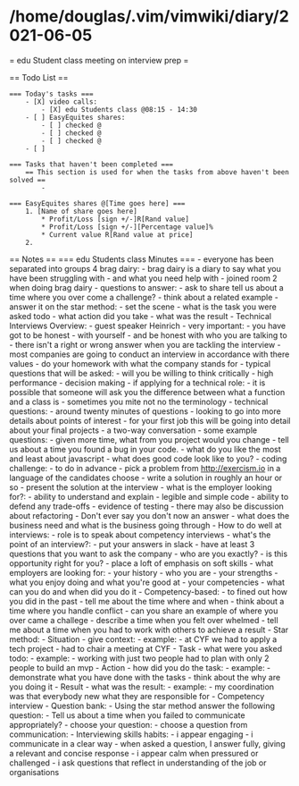 # /home/douglas/.vim/vimwiki/diary/2021-06-05

= edu Student class meeting on interview prep =

== Todo List ==

	=== Today's tasks ===
		- [X] video calls:
			- [X] edu Students class @08:15 - 14:30
        - [ ] EasyEquites shares:
            - [ ] checked @
            - [ ] checked @
            - [ ] checked @
		- [ ]

	=== Tasks that haven't been completed ===
		== This section is used for when the tasks from above haven't been solved ==
			-

	=== EasyEquites shares @[Time goes here] ===
		1. [Name of share goes here]
			* Profit/Loss [sign +/-]R[Rand value]
			* Profit/Loss [sign +/-][Percentage value]%
			* Current value R[Rand value at price]
		2.

== Notes ==
	=== edu Students class Minutes ===
		- everyone has been separated into groups 4 brag dairy:
			- brag dairy is a diary to say what you have been struggling with
			- and what you need help with
		- joined room 2 when doing brag dairy
		- questions to answer:
			- ask to share tell us about a time where you over come a challenge?
			- think about a related example
			- answer it on the star method:
				- set the scene
				- what is the task you were asked todo
				- what action did you take
				- what was the result
		- Technical Interviews Overview:
			- guest speaker Heinrich
			- very important:
				- you have got to be honest
				- with yourself
				- and be honest with who you are talking to
			- there isn't a right or wrong answer when you are tackling the interview
			- most companies are going to conduct an interview in accordance with there values
			- do your homework with what the company stands for
			- typical questions that will be asked:
				- will you be willing to think critically
				- high performance
				- decision making
			- if applying for a technical role:
				- it is possible that someone will ask you the difference between what a function and a class is
				- sometimes you mite not no the terminology
			- technical questions:
				- around twenty minutes of questions
				- looking to go into more details about points of interest
				- for your first job this will be going into detail about your final projects
				- a two-way conversation
			- some example questions:
				- given more time, what from you project would you change
				- tell us about a time you found a bug in your code.
				- what do you like the most and least about javascript
				- what does good code look like to you?
			- coding challenge:
				- to do in advance
				- pick a problem from http://exercism.io in a language of the candidates choose
				- write a solution in roughly an hour or so
				- present the solution at the interview
			- what is the employer looking for?:
				- ability to understand and explain
				- legible and simple code
				- ability to defend any trade-offs
				- evidence of testing
				- there may also be discussion about refactoring
			- Don't ever say you don't now an answer
			- what does the business need and what is the business going through
		- How to do well at interviews:
			- role is to speak about competency interviews
			- what's the point of an interview?:
				- put your answers in slack
			- have at least 3 questions that you want to ask the company
			- who are you exactly?
			- is this opportunity right for you?
			- place a loft of emphasis on soft skills
			- what employers are looking for:
				- your history - who you are
				- your strengths - what you enjoy doing and what you're good at
				- your competencies - what can you do and when did you do it
			- Competency-based:
				- to fined out how you did in the past
				- tell me about the time where and when
				- think about a time where you handle conflict
				- can you share an example of where you over came a challege
				- describe a time when you felt over whelmed
			- tell me about a time when you had to work with others to achieve a result
			- Star method:
				- Situation - give context:
					- example:
						- at CYF we had to apply a tech project
					- had to chair a meeting at CYF
				- Task - what were you asked todo:
					- example:
						- working with just two people had to plan with only 2 people to build an mvp
				- Action - how did you do the task:
					- example:
						- demonstrate what you have done with the tasks
						- think about the why are you doing it
				- Result - what was the result:
					- example:
						- my coordination was that everybody new what they are responsible for
		- Competency interview - Question bank:
			- Using the star method answer the following question:
				- Tell us about a time when you failed to communicate appropriately?
			- choose your question:
				- choose a question from communication:
		- Interviewing skills habits:
			- i appear engaging
			- i communicate in a clear way
			- when asked a question, I answer fully, giving a relevant and concise response
			- i appear calm when pressured or challenged
			- i ask questions that reflect in understanding of the job or organisations
